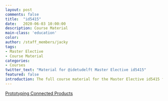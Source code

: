 ```yaml
---
layout: post
comments: false
title:  "id5415"
date:   2020-06-03 10:00:00
description: Course Material
main-class: 'education'
color:
author: /staff_members/jacky
tags:
- Master Elective
- Course Material
categories:
- Courses
twitter_text: "Material for @idetudelft Master Elective id5415"
featured: false
introduction: The full course material for the Master Elective id5415 from TU Delft / IDE.
---
```


[Prototyping Connected Products](https://id5415.datacentricdesign.org)